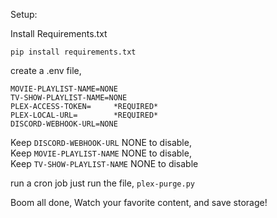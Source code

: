 Setup:

Install Requirements.txt

`pip install requirements.txt`

create a .env file,

```
MOVIE-PLAYLIST-NAME=NONE
TV-SHOW-PLAYLIST-NAME=NONE
PLEX-ACCESS-TOKEN=     *REQUIRED*
PLEX-LOCAL-URL=        *REQUIRED*
DISCORD-WEBHOOK-URL=NONE
```

Keep `DISCORD-WEBHOOK-URL` NONE to disable,<br />
Keep `MOVIE-PLAYLIST-NAME` NONE to disable,<br />
Keep `TV-SHOW-PLAYLIST-NAME` NONE to disable<br />


run a cron job just run the file, `plex-purge.py`<br />

Boom all done, Watch your favorite content, and save storage!
